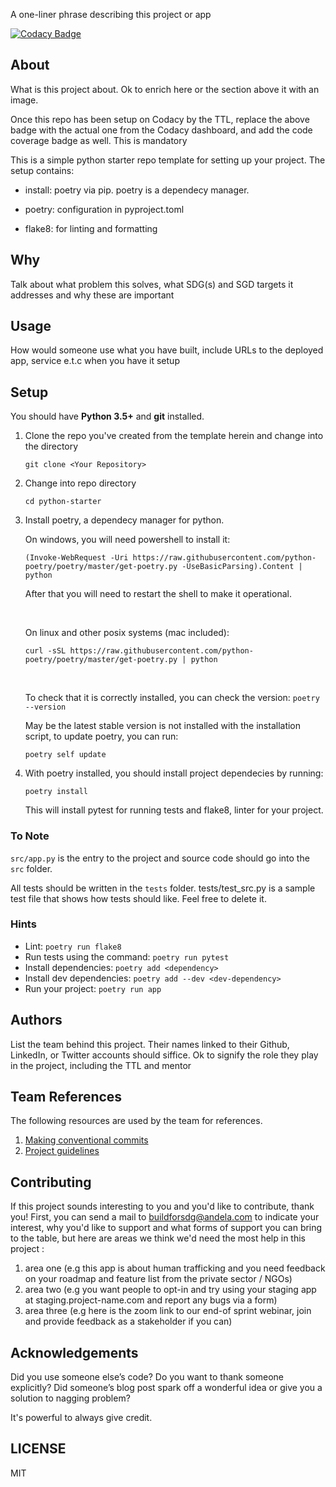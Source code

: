 A one-liner phrase describing this project or app

[![Codacy Badge](https://api.codacy.com/project/badge/Grade/7f29d2a989984a60879bd8199334ef86)](https://app.codacy.com/gh/BuildForSDG/Team-191-GetFunding?utm_source=github.com&utm_medium=referral&utm_content=BuildForSDG/Team-191-GetFunding&utm_campaign=Badge_Grade_Dashboard)


## About

What is this project about. Ok to enrich here or the section above it with an image.

Once this repo has been setup on Codacy by the TTL, replace the above badge with the actual one from the Codacy dashboard, and add the code coverage badge as well. This is mandatory

This is a simple python starter repo template for setting up your project. The setup contains:

  - install: poetry via pip. poetry is a dependecy manager.

  - poetry: configuration in pyproject.toml

  - flake8: for linting and formatting

## Why

Talk about what problem this solves, what SDG(s) and SGD targets it addresses and why these are important

## Usage
How would someone use what you have built, include URLs to the deployed app, service e.t.c when you have it setup

## Setup
You should have **Python 3.5+** and **git** installed.

 1. Clone the repo you've created from the template herein and change into the directory

    ``
    git clone <Your Repository>
    ``

 2. Change into repo directory

    ``
    cd python-starter
    ``

 3. Install poetry, a dependecy manager for python.

    On windows, you will need powershell to install it:

    ``
    (Invoke-WebRequest -Uri https://raw.githubusercontent.com/python-poetry/poetry/master/get-poetry.py -UseBasicParsing).Content | python
    ``

    After that you will need to restart the shell to make it operational.

    &nbsp;

    On linux and other posix systems (mac included):

    ``
    curl -sSL https://raw.githubusercontent.com/python-poetry/poetry/master/get-poetry.py | python
    ``

    &nbsp;

    To check that it is correctly installed, you can check the version:
    ``
    poetry --version
    ``

    May be the latest stable version is not installed with the installation script, to update poetry, you can run:

    ``
    poetry self update
    ``

4. With poetry installed, you should install project dependecies by running:

    ``
    poetry install
    ``

    This will install pytest for running tests and flake8, linter for your project.

### To Note
`src/app.py` is the entry to the project and source code should go into the `src` folder.

All tests should be written in the `tests` folder. tests/test_src.py is a sample test file that shows how tests should like. Feel free to delete it.

### Hints

  - Lint: `poetry run flake8`
  - Run tests using the command: `poetry run pytest`
  - Install dependencies:
  `poetry add <dependency>`
  - Install dev dependencies:
  `poetry add --dev <dev-dependency>`
  - Run your project:
  `poetry run app`

## Authors

List the team behind this project. Their names linked to their Github, LinkedIn, or Twitter accounts should siffice. Ok to signify the role they play in the project, including the TTL and mentor

## Team References
The following resources are used by the team for references.
1. [Making conventional commits](https://www.conventionalcommits.org/en/v1.0.0-beta.4/)
2. [Project guidelines](https://docs.google.com/presentation/d/1hvnwv76gX98nAAgTxJp47CremzwPkfzDkXgejQGz2l0/edit#slide=id.g846e54039b_0_80)

## Contributing
If this project sounds interesting to you and you'd like to contribute, thank you!
First, you can send a mail to buildforsdg@andela.com to indicate your interest, why you'd like to support and what forms of support you can bring to the table, but here are areas we think we'd need the most help in this project :
1.  area one (e.g this app is about human trafficking and you need feedback on your roadmap and feature list from the private sector / NGOs)
2.  area two (e.g you want people to opt-in and try using your staging app at staging.project-name.com and report any bugs via a form)
3.  area three (e.g here is the zoom link to our end-of sprint webinar, join and provide feedback as a stakeholder if you can)

## Acknowledgements

Did you use someone else’s code?
Do you want to thank someone explicitly?
Did someone’s blog post spark off a wonderful idea or give you a solution to nagging problem?

It's powerful to always give credit.

## LICENSE
MIT
